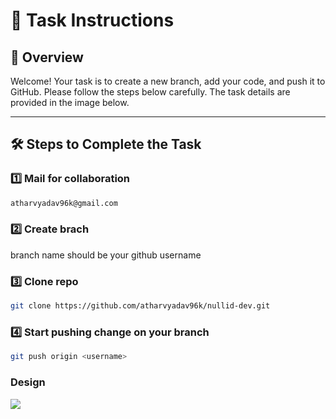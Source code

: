 # 🚀 Task Instructions

## 📌 Overview
Welcome! Your task is to create a new branch, add your code, and push it to GitHub. Please follow the steps below carefully. The task details are provided in the image below.

---

## 🛠 Steps to Complete the Task

### 1️⃣ Mail for collaboration  
```bash
atharvyadav96k@gmail.com 
```
### 2️⃣ Create brach 
branch name should be your github username

### 3️⃣ Clone repo

```bash
git clone https://github.com/atharvyadav96k/nullid-dev.git
```

### 4️⃣ Start pushing change on your branch

```bash
git push origin <username>
```

### Design

<img src="https://i.ibb.co/xtdKw5HW/Mac-Book-Pro-14-2.png" >
